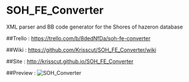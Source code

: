# SOH_FE_Converter
XML parser and BB code generator for the Shores of hazeron database

##Trello :
https://trello.com/b/8dedNfDa/soh-fe-converter

##Wiki : 
https://github.com/Krisscut/SOH_FE_Converter/wiki

##Site : 
http://krisscut.github.io/SOH_FE_Converter

##Preview : 
![SOH_Converter](http://puu.sh/kPYVj/2ed6d18247.png)

